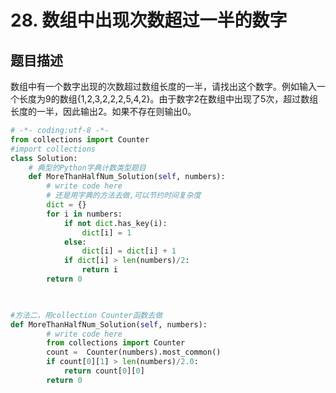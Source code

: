 # 28. 数组中出现次数超过一半的数字

题目描述
----

数组中有一个数字出现的次数超过数组长度的一半，请找出这个数字。例如输入一个长度为9的数组{1,2,3,2,2,2,5,4,2}。由于数字2在数组中出现了5次，超过数组长度的一半，因此输出2。如果不存在则输出0。

```python
# -*- coding:utf-8 -*-
from collections import Counter
#import collections
class Solution:
    # 典型的Python字典计数类型题目
    def MoreThanHalfNum_Solution(self, numbers):
        # write code here
        # 还是用字典的方法去做,可以节约时间复杂度
        dict = {}
        for i in numbers:
            if not dict.has_key(i):
                dict[i] = 1
            else:
                dict[i] = dict[i] + 1
            if dict[i] > len(numbers)/2:
                return i
        return 0
       
```

```python

#方法二，用collection Counter函数去做
def MoreThanHalfNum_Solution(self, numbers):
        # write code here
        from collections import Counter
        count =  Counter(numbers).most_common()
        if count[0][1] > len(numbers)/2.0:
            return count[0][0]
        return 0
        
```